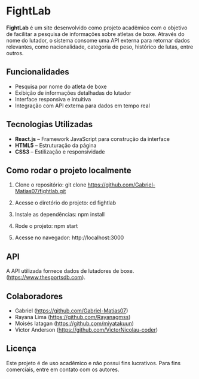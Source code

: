 # FightLab
**FightLab** é um site desenvolvido como projeto acadêmico com o objetivo de facilitar a pesquisa de informações sobre atletas de boxe. Através do nome do lutador, o sistema consome uma API externa para retornar dados relevantes, como nacionalidade, categoria de peso, histórico de lutas, entre outros.

## Funcionalidades
- Pesquisa por nome do atleta de boxe
- Exibição de informações detalhadas do lutador
- Interface responsiva e intuitiva
- Integração com API externa para dados em tempo real

## Tecnologias Utilizadas
- **React.js** – Framework JavaScript para construção da interface
- **HTML5** – Estruturação da página
- **CSS3** – Estilização e responsividade

## Como rodar o projeto localmente
1. Clone o repositório:
   git clone https://github.com/Gabriel-Matias07/fightlab.git

2. Acesse o diretório do projeto:
   cd fightlab

3. Instale as dependências:
   npm install

4. Rode o projeto:
   npm start

5. Acesse no navegador:
   http://localhost:3000

## API
A API utilizada fornece dados de lutadores de boxe. (https://www.thesportsdb.com).

## Colaboradores
- Gabriel (https://github.com/Gabriel-Matias07)
- Rayana Lima (https://github.com/Rayanagmss)
- Moisés Iatagan (https://github.com/miyatakuun)
- Victor Anderson (https://github.com/VictorNicolau-coder)

## Licença
Este projeto é de uso acadêmico e não possui fins lucrativos. Para fins comerciais, entre em contato com os autores.
